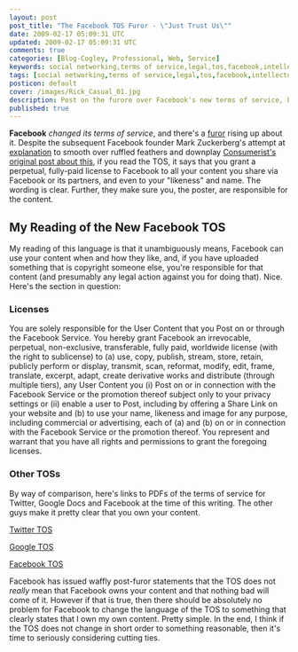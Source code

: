 ```yaml
---           
layout: post
post_title: "The Facebook TOS Furor - \"Just Trust Us\""
date: 2009-02-17 05:09:31 UTC
updated: 2009-02-17 05:09:31 UTC
comments: true
categories: [Blog-Cogley, Professional, Web, Service]
keywords: social networking,terms of service,legal,tos,facebook,intellectual property
tags: [social networking,terms of service,legal,tos,facebook,intellectual property]
posticon: default
cover: /images/Rick_Casual_01.jpg
description: Post on the furore over Facebook's new terms of service, by Rick Cogley. 
published: true
---
```

 

**Facebook** _changed its terms of service_, and there's a [furor](http://www.facebook.com/group.php?gid=50848058709) rising up about it. Despite the subsequent Facebook founder Mark Zuckerberg's attempt at [explanation](http://blog.facebook.com/blog.php?post=54434097130) to smooth over ruffled feathers and downplay [Consumerist's original post about this](http://consumerist.com/5150175/facebooks-new-terms-of-service-we-can-do-anything-we-want-with-your-content-forever), if you read the TOS, it says that you grant a perpetual, fully-paid license to Facebook to all your content you share via Facebook or its partners, and even to your "likeness" and name. The wording is clear. Further, they make sure you, the poster, are responsible for the content. 


## My Reading of the New Facebook TOS



My reading of this language is that it unambiguously means, Facebook can use your content when and how they like, and, if you have uploaded something that is copyright someone else, you're responsible for that content (and presumably any legal action against you for doing that). Nice. Here's the section in question: 


> 


### Licenses



You are solely responsible for the User Content that you Post on or through the Facebook Service. You hereby grant Facebook an irrevocable, perpetual, non-exclusive, transferable, fully paid, worldwide license (with the right to sublicense) to (a) use, copy, publish, stream, store, retain, publicly perform or display, transmit, scan, reformat, modify, edit, frame, translate, excerpt, adapt, create derivative works and distribute (through multiple tiers), any User Content you (i) Post on or in connection with the Facebook Service or the promotion thereof subject only to your privacy settings or (ii) enable a user to Post, including by offering a Share Link on your website and (b) to use your name, likeness and image for any purpose, including commercial or advertising, each of (a) and (b) on or in connection with the Facebook Service or the promotion thereof. You represent and warrant that you have all rights and permissions to grant the foregoing licenses.





### Other TOSs



By way of comparison, here's links to PDFs of the terms of service for Twitter, Google Docs and Facebook at the time of this writing. The other guys make it pretty clear that you own your content.  





[Twitter TOS](http://assets.cogley.info/docs/Twitter-TOS-20090217.pdf)


[Google TOS](http://assets.cogley.info/docs/Google-Docs-TOS-20090217.pdf)


[Facebook TOS](http://assets.cogley.info/docs/Facebook-TOS-20090217.pdf)





Facebook has issued waffly post-furor statements that the TOS does not _really_ mean that Facebook owns your content and that nothing bad will come of it. However if that is true, then there should be absolutely no problem for Facebook to change the language of the TOS to something that clearly states that I own my own content. Pretty simple. In the end, I think if the TOS does not change in short order to something reasonable, then it's time to seriously considering cutting ties. 

